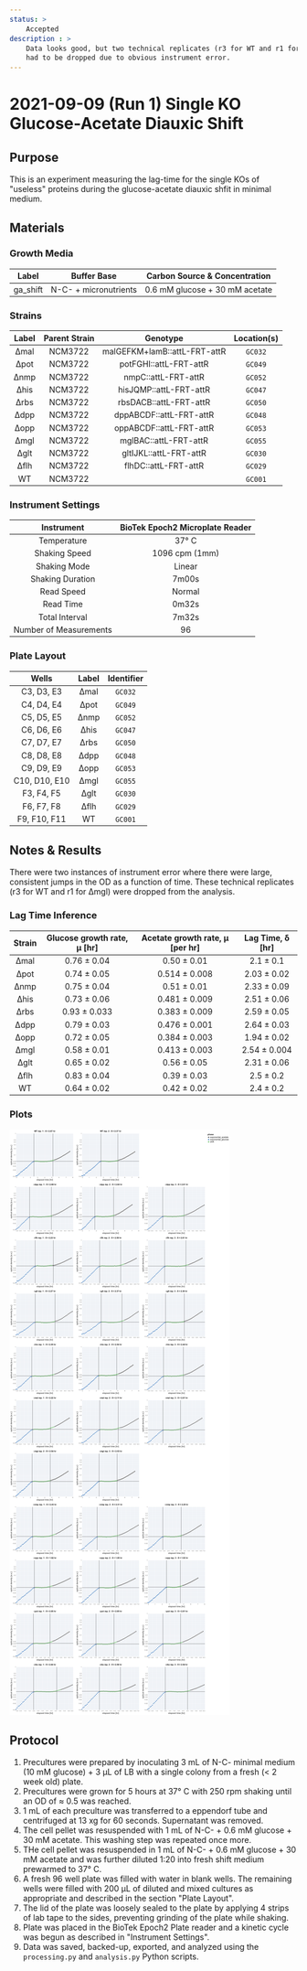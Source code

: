 ```yaml
---
status: >
    Accepted
description : >
    Data looks good, but two technical replicates (r3 for WT and r1 for ∆mgl)
    had to be dropped due to obvious instrument error.
---
```


# 2021-09-09 (Run 1) Single KO Glucose-Acetate Diauxic Shift

## Purpose
This is an experiment measuring the lag-time for the single KOs of  "useless" proteins 
during the glucose-acetate diauxic shfit in minimal medium.

## Materials

### Growth Media
| **Label** | **Buffer Base** | **Carbon Source & Concentration** |
|:--:|:--:|:--:|
| ga_shift | N-C- + micronutrients | 0.6 mM glucose + 30 mM acetate|

### Strains 
| **Label** | **Parent Strain**|  **Genotype** | **Location(s)**|
|:--: | :--:| :--:| :--:|
|∆mal| NCM3722 | malGEFKM+lamB::attL-FRT-attR| `GC032`|
|∆pot| NCM3722 | potFGHI::attL-FRT-attR| `GC049`|
|∆nmp| NCM3722 | nmpC::attL-FRT-attR | `GC052`|
|∆his| NCM3722 | hisJQMP::attL-FRT-attR | `GC047`|
|∆rbs | NCM3722 | rbsDACB::attL-FRT-attR | `GC050`|
|∆dpp | NCM3722 | dppABCDF::attL-FRT-attR | `GC048`|
|∆opp | NCM3722 | oppABCDF::attL-FRT-attR | `GC053`|
|∆mgl| NCM3722 | mglBAC::attL-FRT-attR | `GC055`|
|∆glt | NCM3722 | gltIJKL::attL-FRT-attR | `GC030`|
|∆flh | NCM3722 | flhDC::attL-FRT-attR | `GC029`|
|WT| NCM3722 | | `GC001`|

### Instrument Settings
| Instrument | BioTek Epoch2 Microplate Reader|
|:--:| :--:|
| Temperature| 37° C|
| Shaking Speed| 1096 cpm (1mm) |
| Shaking Mode | Linear |
| Shaking Duration| 7m00s|
|Read Speed| Normal|
| Read Time | 0m32s|
| Total Interval | 7m32s |
| Number of Measurements |  96| 

### Plate Layout
| **Wells** | **Label** | **Identifier** |
|:--: | :--:  | :--: |
|C3, D3, E3 | ∆mal | `GC032` | 
|C4, D4, E4 | ∆pot | `GC049` |
|C5, D5, E5 | ∆nmp | `GC052` |
|C6, D6, E6 | ∆his | `GC047` |
|C7, D7, E7 | ∆rbs | `GC050` |
|C8, D8, E8 | ∆dpp | `GC048`| 
|C9, D9, E9 | ∆opp | `GC053` |
|C10, D10, E10 | ∆mgl| `GC055` |
|F3, F4, F5 | ∆glt | `GC030` |
|F6, F7, F8 | ∆flh | `GC029` |
|F9, F10, F11 | WT | `GC001` |


## Notes & Results
There were two instances of instrument error where there were large, consistent 
jumps in the OD as a function of time. These technical replicates (r3 for WT and r1 for ∆mgl)
were dropped from the analysis.

### Lag Time Inference

| **Strain** | **Glucose growth rate, µ [hr]** | **Acetate growth rate, µ [per hr]** | **Lag Time, δ [hr]** | 
|:--: |:--:| :--: | :--: |
|∆mal | 0.76 ± 0.04| 0.50 ± 0.01| 2.1 ± 0.1|
|∆pot | 0.74 ± 0.05| 0.514 ± 0.008| 2.03 ± 0.02|
|∆nmp | 0.75 ± 0.04| 0.51 ± 0.01| 2.33 ± 0.09|
|∆his | 0.73 ± 0.06| 0.481 ± 0.009| 2.51 ± 0.06|
|∆rbs | 0.93 ± 0.033| 0.383 ± 0.009| 2.59 ± 0.05|
|∆dpp | 0.79 ± 0.03| 0.476 ± 0.001| 2.64 ± 0.03|
|∆opp | 0.72 ± 0.05| 0.384 ± 0.003| 1.94 ± 0.02|
|∆mgl | 0.58 ± 0.01| 0.413 ± 0.003| 2.54 ± 0.004|    
|∆glt | 0.65 ± 0.02| 0.56 ± 0.05| 2.31 ± 0.06| 
|∆flh | 0.83 ± 0.04| 0.39 ± 0.03| 2.5 ± 0.2|
|WT   | 0.64 ± 0.02| 0.42 ± 0.02|  2.4 ± 0.2|


### Plots

![](output/2021-09-09_r1_SingleKO_glucose-acetate_shift_plot.png)

## Protocol 
1. Precultures were prepared by inoculating 3 mL of N-C- minimal medium (10 mM glucose) + 3 µL of LB with a single colony from a fresh (< 2 week old) plate.
2. Precultures were grown for 5 hours at 37° C with 250 rpm shaking until an OD 
of ≈ 0.5 was reached.
3. 1 mL of each preculture was transferred to a eppendorf tube and centrifuged 
 at 13 xg for 60 seconds. Supernatant was removed.
4. The cell pellet was resuspended with 1 mL of N-C- + 0.6 mM glucose + 30 mM acetate.
This washing step was repeated once more. 
5. THe cell pellet was resuspended in 1 mL of N-C- + 0.6 mM glucose + 30 mM acetate 
and was further diluted 1:20 into fresh shift medium prewarmed to 37° C.
4. A fresh 96 well plate was filled with water in blank wells. The remaining wells 
were filled with 200 µL of diluted and mixed cultures as appropriate and described in 
the section "Plate Layout".
5. The lid of the plate was loosely sealed to the plate by applying 4 strips of 
lab tape to the sides, preventing grinding of the plate while shaking. 
6. Plate was placed in the BioTek Epoch2 Plate reader and a kinetic cycle was begun 
as described in "Instrument Settings".
7. Data was saved, backed-up, exported, and analyzed using the `processing.py` and 
`analysis.py` Python scripts.
